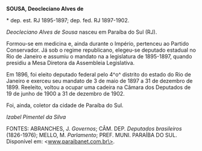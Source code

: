 **SOUSA, Deocleciano Alves de**

\* dep. est. RJ 1895-1897; dep. fed. RJ 1897-1902.

*Deocleciano Alves de Sousa* nasceu em Paraíba do Sul (RJ).

Formou-se em medicina e, ainda durante o Império, pertenceu ao Partido
Conservador. Já sob o regime republicano, elegeu-se deputado estadual no
Rio de Janeiro e assumiu o mandato na a legislatura de 1895-1897, quando
presidiu a Mesa Diretora da Assembleia Legislativa.

Em 1896, foi eleito deputado federal pelo 4^o^ distrito do estado do Rio
de Janeiro e exerceu seu mandato de 3 de maio de 1897 a 31 de dezembro
de 1899. Reeleito, voltou a ocupar uma cadeira na Câmara dos Deputados
de 19 de junho de 1900 a 31 de dezembro de 1902.

Foi, ainda, coletor da cidade de Paraíba do Sul.

*Izabel Pimentel da Silva*

FONTES: ABRANCHES, J. *Governos*; CÂM. DEP. *Deputados brasileiros*
(1826-1976); MELLO, M. *Parlamento*; PREF. MUNI. PARAÍBA DO SUL.
Disponível em: \<www.paraibanet.com.br\>.
